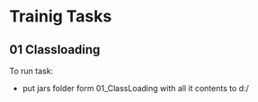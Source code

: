# Trainig Tasks
## 01 Classloading
To run task:
* put jars folder form 01_ClassLoading with all it contents to d:/ 

